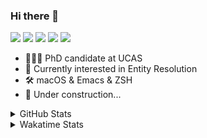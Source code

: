 ### Hi there 👋

[![](https://img.shields.io/badge/-Email-325180?logo=maildotru&logoColor=white&style=flat-square)](mailto:wang@tianshu.me)
[![](https://img.shields.io/badge/-GitHub-black?logo=GitHub&style=flat-square)](https://github.com/tshu-w)
[![](https://img.shields.io/badge/-Telegram-26a5e4?labelColor=fafafa&logo=telegram&style=flat-square)](https://t.me/tshu_w) 
[![](https://img.shields.io/badge/-Twitter-1da1f2?logo=Twitter&logoColor=white&style=flat-square)](https://twitter.com/tshu_w)
[![](https://komarev.com/ghpvc/?username=tshu-w&color=blueviolet&style=flat-square)]()



- 🧑🏻‍🎓 PhD candidate at UCAS
- 🔭 Currently interested in Entity Resolution
- 🛠 macOS & Emacs & ZSH
- 🚧 Under construction...

<details>

<summary>GitHub Stats</summary>

![Tianshu's GitHub stats](https://github-readme-stats.vercel.app/api?username=tshu-w&show_icons=true&theme=buefy&count_private=true)
  
</details>


<details>
  <summary>Wakatime Stats</summary>

  Currently, files accessed by tramp cannot be tracked by wakatime, see https://github.com/wakatime/wakatime-mode/issues/27
  <br>
  
<!--START_SECTION:waka-->
**I'm an Early 🐤** 

```text
🌞 Morning    22 commits     ██░░░░░░░░░░░░░░░░░░░░░░░   8.53% 
🌆 Daytime    135 commits    █████████████░░░░░░░░░░░░   52.33% 
🌃 Evening    95 commits     █████████░░░░░░░░░░░░░░░░   36.82% 
🌙 Night      6 commits      ░░░░░░░░░░░░░░░░░░░░░░░░░   2.33%

```
📅 **I'm Most Productive on Saturday** 

```text
Monday       53 commits     █████░░░░░░░░░░░░░░░░░░░░   20.54% 
Tuesday      57 commits     █████░░░░░░░░░░░░░░░░░░░░   22.09% 
Wednesday    25 commits     ██░░░░░░░░░░░░░░░░░░░░░░░   9.69% 
Thursday     10 commits     █░░░░░░░░░░░░░░░░░░░░░░░░   3.88% 
Friday       22 commits     ██░░░░░░░░░░░░░░░░░░░░░░░   8.53% 
Saturday     69 commits     ██████░░░░░░░░░░░░░░░░░░░   26.74% 
Sunday       22 commits     ██░░░░░░░░░░░░░░░░░░░░░░░   8.53%

```


📊 **This Week I Spent My Time On** 

```text
💬 Programming Languages: 
Emacs Lisp               27 hrs 25 mins      █████████████████░░░░░░░░   68.9% 
sh                       6 hrs 17 mins       ████░░░░░░░░░░░░░░░░░░░░░   15.8% 
Org                      5 hrs 22 mins       ███░░░░░░░░░░░░░░░░░░░░░░   13.52% 
Other                    42 mins             ░░░░░░░░░░░░░░░░░░░░░░░░░   1.79%

🔥 Editors: 
Emacs                    33 hrs 30 mins      █████████████████████░░░░   84.2% 
Zsh                      6 hrs 17 mins       ████░░░░░░░░░░░░░░░░░░░░░   15.8%

🐱‍💻 Projects: 
emacs                    27 hrs 45 mins      █████████████████░░░░░░░░   69.73% 
Unknown Project          6 hrs               ███░░░░░░░░░░░░░░░░░░░░░░   15.11% 
Terminal                 4 hrs 13 mins       ██░░░░░░░░░░░░░░░░░░░░░░░   10.6% 
universal_ie             1 hr 22 mins        ░░░░░░░░░░░░░░░░░░░░░░░░░   3.46% 
dotfiles                 26 mins             ░░░░░░░░░░░░░░░░░░░░░░░░░   1.09%

💻 Operating System: 
Mac                      37 hrs 28 mins      ███████████████████████░░   94.15% 
Linux                    2 hrs 19 mins       █░░░░░░░░░░░░░░░░░░░░░░░░   5.85%

```

**I Mostly Code in Python** 

```text
Python                   6 repos             ████████░░░░░░░░░░░░░░░░░   31.58% 
JavaScript               3 repos             ████░░░░░░░░░░░░░░░░░░░░░   15.79% 
HTML                     2 repos             ██░░░░░░░░░░░░░░░░░░░░░░░   10.53% 
Emacs Lisp               2 repos             ██░░░░░░░░░░░░░░░░░░░░░░░   10.53% 
TeX                      2 repos             ██░░░░░░░░░░░░░░░░░░░░░░░   10.53%

```



 Last Updated on 23/10/2021
<!--END_SECTION:waka-->
</details>
